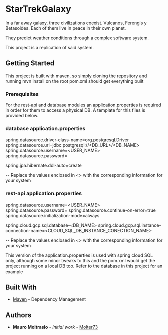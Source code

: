 # StarTrekGalaxy
In a far away galaxy, three civilizations coexist. Vulcanos, Ferengis y Betasoides. Each of them live in peace in their own planet.

They predict weather conditions through a complex software system.

This project is a replication of said system.

## Getting Started

This project is built with maven, so simply cloning the repository and running mvn install on the root pom.xml should get everything built

### Prerequisites

For the rest-api and database modules an application.properties is required in order for them to access a physical DB. A template for this files is provided below.

### database application.properties

spring.datasource.driver-class-name=org.postgresql.Driver
spring.datasource.url=jdbc:postgresql://<DB_URL>/<DB_NAME>
spring.datasource.username=<USER_NAME>
spring.datasource.password=<PASSWORD>

spring.jpa.hibernate.ddl-auto=create

-- Replace the values enclosed in <> with the corresponding information for your system

### rest-api application.properties

spring.datasource.username=<USER_NAME>
spring.datasource.password=<PASSWORD>
spring.datasource.continue-on-error=true
spring.datasource.initialization-mode=always

spring.cloud.gcp.sql.database-<DB_NAME>
spring.cloud.gcp.sql.instance-connection-name=<CLOUD_SQL_DB_INSTANCE_CONECTION_NAME>

-- Replace the values enclosed in <> with the corresponding information for your system

This version of the application.properties is used with spring cloud SQL only, although some minor tweaks to this and the pom.xml would get the project running on a local DB too. Refer to the database in this project for an example

## Built With

* [Maven](https://maven.apache.org/) - Dependency Management


## Authors

* **Mauro Moltrasio** - *Initial work* - [Molter73](https://github.com/Molter73)
